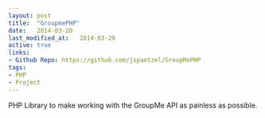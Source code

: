 ```yaml
---
layout: post
title:  "GroupmePHP"
date:   2014-03-20
last_modified_at:   2014-03-20
active: true
links:
- Github Repo: https://github.com/jspaetzel/GroupMePHP
tags:
- PHP
- Project
---
```


PHP Library to make working with the GroupMe API as painless as possible.
